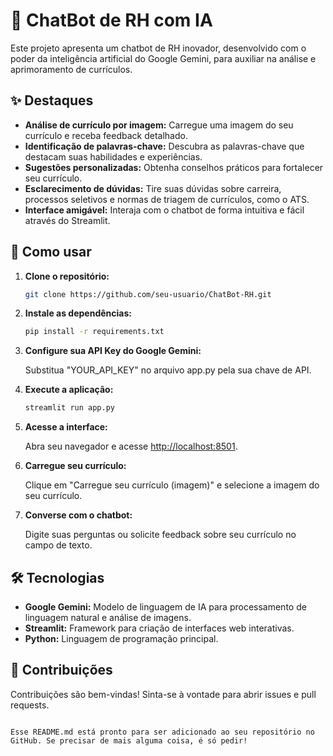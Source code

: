 # 🤖 ChatBot de RH com IA

Este projeto apresenta um chatbot de RH inovador, desenvolvido com o poder da inteligência artificial do Google Gemini, para auxiliar na análise e aprimoramento de currículos.

## ✨ Destaques

- **Análise de currículo por imagem:** Carregue uma imagem do seu currículo e receba feedback detalhado.
- **Identificação de palavras-chave:** Descubra as palavras-chave que destacam suas habilidades e experiências.
- **Sugestões personalizadas:** Obtenha conselhos práticos para fortalecer seu currículo.
- **Esclarecimento de dúvidas:** Tire suas dúvidas sobre carreira, processos seletivos e normas de triagem de currículos, como o ATS.
- **Interface amigável:** Interaja com o chatbot de forma intuitiva e fácil através do Streamlit.

## 🚀 Como usar

1. **Clone o repositório:**

   ```bash
   git clone https://github.com/seu-usuario/ChatBot-RH.git
   ```

2. **Instale as dependências:**

   ```bash
   pip install -r requirements.txt
   ```

3. **Configure sua API Key do Google Gemini:**

   Substitua "YOUR_API_KEY" no arquivo app.py pela sua chave de API.

4. **Execute a aplicação:**

   ```bash
   streamlit run app.py
   ```

5. **Acesse a interface:**

   Abra seu navegador e acesse [http://localhost:8501](http://localhost:8501).

6. **Carregue seu currículo:**

   Clique em "Carregue seu currículo (imagem)" e selecione a imagem do seu currículo.

7. **Converse com o chatbot:**

   Digite suas perguntas ou solicite feedback sobre seu currículo no campo de texto.

## 🛠️ Tecnologias

- **Google Gemini:** Modelo de linguagem de IA para processamento de linguagem natural e análise de imagens.
- **Streamlit:** Framework para criação de interfaces web interativas.
- **Python:** Linguagem de programação principal.

## 🤝 Contribuições

Contribuições são bem-vindas! Sinta-se à vontade para abrir issues e pull requests.
```

Esse README.md está pronto para ser adicionado ao seu repositório no GitHub. Se precisar de mais alguma coisa, é só pedir!
